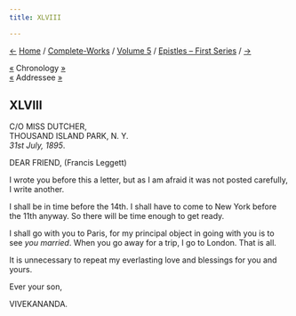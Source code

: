 ```yaml
---
title: XLVIII

---
```

<div>

[←](047_maharaja_of_khetri.htm) [Home](../../../index.htm) /
[Complete-Works](../../complete_works.htm) / [Volume
5](../volume_5_contents.htm) / [Epistles – First
Series](epistles_first_series_contents.htm) / [→](049_alasinga.htm)

  

[«](../../volume_9/letters_fifth_series/065_mother.htm) Chronology
[»](../../volume_9/letters_fifth_series/066_mother.htm)  
[«](046_friend.htm) Addressee
[»](../../volume_9/letters_fifth_series/067_friend.htm)

## XLVIII

C/O MISS DUTCHER,  
THOUSAND ISLAND PARK, N. Y.  
*31st July, 1895*.

DEAR FRIEND, (Francis Leggett)

I wrote you before this a letter, but as I am afraid it was not posted
carefully, I write another.

I shall be in time before the 14th. I shall have to come to New York
before the 11th anyway. So there will be time enough to get ready.

I shall go with you to Paris, for my principal object in going with you
is to see *you married*. When you go away for a trip, I go to London.
That is all.

It is unnecessary to repeat my everlasting love and blessings for you
and yours.

Ever your son,

VIVEKANANDA.

</div>
